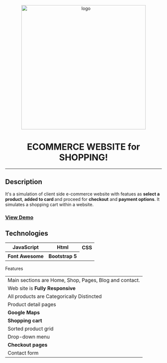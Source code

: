 <div align="center">

  <img src="https://colorlib.com/wp/wp-content/uploads/sites/2/ecommerce-website-builder.jpg.webp" alt="logo" width="400" height="auto" />

  <h1>ECOMMERCE WEBSITE for SHOPPING!</h1>

</div>

<hr>
<h2>Description</h2>
It's a simulation of client side e-commerce website with featues as <b>select a product</b>, <b>added to card </b> and proceed for <b>checkout</b> and <b>payment options</b>. It simulates a shopping cart within a website.

<h3> <a href="https://subhashisroy.github.io/Ecommerce-Website/">View Demo</a> </h3>

<h2>Technologies</h2>
<table>
      <tbody>
        <tr>
          <th>JavaScript</th>
           <th>Html</th>
           <th>CSS</th>
        </tr>
          <tr>
           <th>Font Awesome</th>
           <th>Bootstrap 5</th>
         </tr>
      </tbody>    
</table

<h3> Features </h3>
<!-- ## Features -->
<table>
      <tbody>
         <tr>
          <td>Main sections are Home, Shop, Pages, Blog and contact.</td>
          <tr>
          <td>Web site is <b>Fully Responsive</b></td>
          </tr>
          <tr>
          <td>All products are Categorically Distincted</td>
          </tr>
          <tr>
          <td>Product detail pages</td>
          </tr>
          <tr>
          <td><b>Google Maps</b></td>
          </tr>
          <tr>
          <td><b>Shopping cart</b></td>
          </tr>
          <tr>
          <td>Sorted product grid</td>
          </tr>
          <tr>
          <td>Drop-down menu</td>
          </tr>
          <tr>
          <td><b>Checkout pages</b></td>
          </tr>
          <tr>
          <td>Contact form</td>
          </tr>
        </tr>
        </tbody>    
</table>
